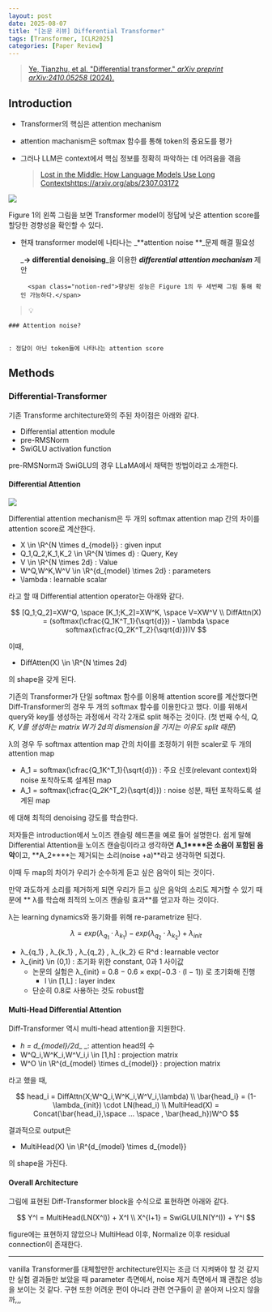 ```yaml
---
layout: post
date: 2025-08-07
title: "[논문 리뷰] Differential Transformer"
tags: [Transformer, ICLR2025]
categories: [Paper Review]
---
```


> [Ye, Tianzhu, et al. "Differential transformer." ](https://arxiv.org/abs/2410.05258)[_arXiv preprint arXiv:2410.05258_](https://arxiv.org/abs/2410.05258)[ (2024).](https://arxiv.org/abs/2410.05258)



## Introduction

- Transformer의 핵심은 attention mechanism
- attention machanism은 softmax 함수를 통해 token의 중요도를 평가
- 그러나 LLM은 context에서 핵심 정보를 정확히 파악하는 데 어려움을 겪음

	> [Lost in the Middle: How Language Models Use Long Contextshttps://arxiv.org/abs/2307.03172](https://arxiv.org/abs/2307.03172)


![](https://prod-files-secure.s3.us-west-2.amazonaws.com/542b861c-36a8-4051-84e5-8804b6728dba/9083ea56-691a-4752-ae26-47f403431ac8/image.png?X-Amz-Algorithm=AWS4-HMAC-SHA256&X-Amz-Content-Sha256=UNSIGNED-PAYLOAD&X-Amz-Credential=ASIAZI2LB4667ETVCCW4%2F20250902%2Fus-west-2%2Fs3%2Faws4_request&X-Amz-Date=20250902T100118Z&X-Amz-Expires=3600&X-Amz-Security-Token=IQoJb3JpZ2luX2VjEML%2F%2F%2F%2F%2F%2F%2F%2F%2F%2FwEaCXVzLXdlc3QtMiJIMEYCIQCCBz0HoswGkocPcZt%2FCvOkErBW3O%2Bqn9bu1iGco%2FaVPgIhAIRJWfkBNjMUA6rZiUR2nlHZn6hAW9woxWrO82UuD1CwKv8DCCsQABoMNjM3NDIzMTgzODA1IgyQbOiqvDtVCc8ABxMq3ANpb1RfZBGZ1PVVEx%2BFy6GD3YMfXsuOBVemy6Thia8pm6dfGAF8%2BOOcIDmcJl45nLJrM6dxWUrJcte%2Ff89Q3qjp31A2li5jg%2FiJRrOAXll3TBzgNJcQy7ES%2FTf6QBeztx3c56ARX%2FhmucJsw5j2ErqUwvVa703452I8j726O3ZfHtuuN8RsdnWB1uBMy5OTcTIDqI%2BtsnF6dMsn8vMWVnErwnzz8siNlKY0bP3PyJ70Z4kSg7a%2F5GqNZR%2BmO0kdv70Y513ERB2pFFpIuYa9tRWrf%2BsykFSUJYSR8krfcW2BmAV85Jy%2Bv6zny4YedLOPW43V0gX%2FpgBDAru%2FNB9p%2B93Yz8h3L3TIrFG2MLfyx29bInr8RkpAaisgm9Fczhq3rMVjSCdMIHu7MtrfEjI3PyWVcbjiKhcig0anMArDOAdWHibeowZ0POOr3%2B2FyXM6Zir1h9M27O7Jooc7Wij4zj0Jmayp0ErxA2DkFzlRuBil6K178KexFokxlC1guhUv1pOPXLzPIwfqcQWOX2Tzs8V%2FpbOb7e3SiZOsY64MaQMXS%2F0iTOLFuXrfhlpwnNrtz6yGvSPlMh33Ph0Y8JLY2Uk4EA191UInkxzGBFmaNfrhk3An1iV9ZtMyR3JBrTCz99rFBjqkAXA%2BPaQb0cW3ji5a5Wytc4aJXSEAgraXzgUhKhOXCwgfS9x61u0yk83LdxMe3yZkv3Z8owTFhLDQRtyVSWFpx1vMHayIqk%2FBtKZnkPgvVgzy4MbUKAOsi6rmMsSGXKMRxulgRGIUgWjD39k2ZAcB7jupl0gnWhVNohgUD7XXm19q7YuuF3W87wevLARGpDElzRKFztORuU4YiLiEjAwqP4MxU%2Fhf&X-Amz-Signature=ac64765fd2c6fa62d44a70b8a5eb5773d5f555a89e462bcf2353c63fe7b99458&X-Amz-SignedHeaders=host&x-amz-checksum-mode=ENABLED&x-id=GetObject)


Figure 1의 왼쪽 그림을 보면 Transformer model이 정답에 낮은 attention score를 할당한 경향성을 확인할 수 있다.

- 현재 transformer model에 나타나는 _**attention noise **_문제 해결 필요성

	_**→ differential denoising**_을 이용한 _**differential attention mechanism**_ 제안


		<span class="notion-red">향상된 성능은 Figure 1의 두 세번째 그림 통해 확인 가능하다.</span>


> 💡 


	### Attention noise?


	: 정답이 아닌 token들에 나타나는 attention score



## Methods



### Differential-Transformer


기존 Transforme architecture와의 주된 차이점은 아래와 같다.

- Differential attention module
- pre-RMSNorm
- SwiGLU activation function

pre-RMSNorm과 SwiGLU의 경우 LLaMA에서 채택한 방법이라고 소개한다.



#### Differential Attention


![](https://prod-files-secure.s3.us-west-2.amazonaws.com/542b861c-36a8-4051-84e5-8804b6728dba/116d70b2-1963-4810-9167-f4c7d8a06e8f/image.png?X-Amz-Algorithm=AWS4-HMAC-SHA256&X-Amz-Content-Sha256=UNSIGNED-PAYLOAD&X-Amz-Credential=ASIAZI2LB4667ETVCCW4%2F20250902%2Fus-west-2%2Fs3%2Faws4_request&X-Amz-Date=20250902T100118Z&X-Amz-Expires=3600&X-Amz-Security-Token=IQoJb3JpZ2luX2VjEML%2F%2F%2F%2F%2F%2F%2F%2F%2F%2FwEaCXVzLXdlc3QtMiJIMEYCIQCCBz0HoswGkocPcZt%2FCvOkErBW3O%2Bqn9bu1iGco%2FaVPgIhAIRJWfkBNjMUA6rZiUR2nlHZn6hAW9woxWrO82UuD1CwKv8DCCsQABoMNjM3NDIzMTgzODA1IgyQbOiqvDtVCc8ABxMq3ANpb1RfZBGZ1PVVEx%2BFy6GD3YMfXsuOBVemy6Thia8pm6dfGAF8%2BOOcIDmcJl45nLJrM6dxWUrJcte%2Ff89Q3qjp31A2li5jg%2FiJRrOAXll3TBzgNJcQy7ES%2FTf6QBeztx3c56ARX%2FhmucJsw5j2ErqUwvVa703452I8j726O3ZfHtuuN8RsdnWB1uBMy5OTcTIDqI%2BtsnF6dMsn8vMWVnErwnzz8siNlKY0bP3PyJ70Z4kSg7a%2F5GqNZR%2BmO0kdv70Y513ERB2pFFpIuYa9tRWrf%2BsykFSUJYSR8krfcW2BmAV85Jy%2Bv6zny4YedLOPW43V0gX%2FpgBDAru%2FNB9p%2B93Yz8h3L3TIrFG2MLfyx29bInr8RkpAaisgm9Fczhq3rMVjSCdMIHu7MtrfEjI3PyWVcbjiKhcig0anMArDOAdWHibeowZ0POOr3%2B2FyXM6Zir1h9M27O7Jooc7Wij4zj0Jmayp0ErxA2DkFzlRuBil6K178KexFokxlC1guhUv1pOPXLzPIwfqcQWOX2Tzs8V%2FpbOb7e3SiZOsY64MaQMXS%2F0iTOLFuXrfhlpwnNrtz6yGvSPlMh33Ph0Y8JLY2Uk4EA191UInkxzGBFmaNfrhk3An1iV9ZtMyR3JBrTCz99rFBjqkAXA%2BPaQb0cW3ji5a5Wytc4aJXSEAgraXzgUhKhOXCwgfS9x61u0yk83LdxMe3yZkv3Z8owTFhLDQRtyVSWFpx1vMHayIqk%2FBtKZnkPgvVgzy4MbUKAOsi6rmMsSGXKMRxulgRGIUgWjD39k2ZAcB7jupl0gnWhVNohgUD7XXm19q7YuuF3W87wevLARGpDElzRKFztORuU4YiLiEjAwqP4MxU%2Fhf&X-Amz-Signature=12db5470c2ba6e031661926e0e1af0c6e18a5c32e3dec6bea0c510d12749ff08&X-Amz-SignedHeaders=host&x-amz-checksum-mode=ENABLED&x-id=GetObject)


Differential attention mechanism은 두 개의 softmax attention map 간의 차이를 attention score로 계산한다.

- X \in \R^{N \times d\_{model}} : given input
- Q\_1,Q\_2,K\_1,K\_2 \in \R^{N \times d} : Query, Key
- V \in \R^{N \times 2d} : Value
- W^Q,W^K,W^V \in \R^{d\_{model} \times 2d} : parameters
- \lambda : learnable scalar

라고 할 때 Differential attention operator는 아래와 같다.


$$
[Q_1;Q_2]=XW^Q, \space [K_1;K_2]=XW^K, \space V=XW^V \\
DiffAttn(X) = (softmax(\cfrac{Q_1K^T_1}{\sqrt{d}}) - \lambda \space softmax(\cfrac{Q_2K^T_2}{\sqrt{d}}))V
$$


이때,

- DiffAtten(X) \in \R^{N \times 2d}

의 shape을 갖게 된다.


기존의 Transformer가 단일 softmax 함수를 이용해 attention score를 계산했다면 Diff-Transformer의 경우 두 개의 softmax 함수를 이용한다고 했다. 이를 위해서 query와 key를 생성하는 과정에서 각각 2개로 split 해주는 것이다. <span class="notion-red">(첫 번째 수식, </span><span class="notion-red">_Q, K, V를 생성하는 matrix W가 2d의 dismension을 가지는 이유도 split 때문_</span><span class="notion-red">)</span>


 λ의 경우 두 softmax attention map 간의 차이를 조정하기 위한 scaler로 두 개의 attention map

- A\_1 = softmax(\cfrac{Q\_1K^T\_1}{\sqrt{d}}) : 주요 신호(relevant context)와 noise 포착하도록 설계된 map
- A\_1 = softmax(\cfrac{Q\_2K^T\_2}{\sqrt{d}}) : noise 성분, 패턴 포착하도록 설계된 map 

에 대해 최적의 denoising 강도를 학습한다.


저자들은 introduction에서 노이즈 캔슬링 헤드폰을 예로 들어 설명한다. 쉽게 말해 Differential Attention을 노이즈 캔슬링이라고 생각하면 **A\_1****은 소음이 포함된 음악**이고, **A\_2****는 제거되는 소리(noise +a)**라고 생각하면 되겠다. 


이때 두 map의 차이가 우리가 순수하게 듣고 싶은 음악이 되는 것이다. 


만약 과도하게 소리를 제거하게 되면 우리가 듣고 싶은 음악의 소리도 제거할 수 있기 때문에 ** λ를 학습해 최적의 노이즈 캔슬링 효과**를 얻고자 하는 것이다.


λ는 learning dynamics와 동기화를 위해 re-parametrize 된다.


$$
\lambda = exp(\lambda_{q_1} \cdot \lambda_{k_1}) - exp(\lambda_{q_2} \cdot \lambda_{k_2}) + \lambda_{init}
$$

- λ\_{q\_1} , λ\_{k\_1} , λ\_{q\_2} , λ\_{k\_2} ∈ R^d : learnable vector
- λ\_{init} \in (0,1) : 초기화 위한 constant, 0과 1 사이값
	- 논문의 실험은 λ\_{init} = 0.8 − 0.6 × exp(−0.3 · (l − 1)) 로 초기화해 진행
		- l \in [1,L] : layer index
	- 단순히 0.8로 사용하는 것도 robust함


#### **Multi-Head Differential Attention**


Diff-Transformer 역시 multi-head attention을 지원한다.

- _h = d\_{model}/2d__ _: attention head의 수
- W^Q\_i,W^K\_i,W^V\_i,i \in [1,h] : projection matrix
- W^O \in \R^{d\_{model} \times d\_{model}} : projection matrix

라고 했을 때,


$$
head_i = DiffAttn(X;W^Q_i,W^K_i,W^V_i,\lambda) \\
\bar{head_i} = (1-\lambda_{init}) \cdot LN(head_i) \\
MultiHead(X) = Concat(\bar{head_i},\space ... \space , \bar{head_h})W^O
$$


결과적으로 output은

- MultiHead(X) \in \R^{d\_{model} \times d\_{model}}

의 shape을 가진다.



#### Overall Architecture


그림에 표현된 Diff-Transformer block을 수식으로 표현하면 아래와 같다.


$$
Y^l = MultiHead(LN(X^l)) + X^l \\
X^{l+1} = SwiGLU(LN(Y^l)) + Y^l
$$


figure에는 표현하지 않았으나 MultiHead 이후, Normalize 이후 residual connection이 존재한다.


---


vanilla Transformer를 대체할만한 architecture인지는 조금 더 지켜봐야 할 것 같지만 실험 결과들만 보았을 때 parameter 측면에서, noise 제거 측면에서 꽤 괜찮은 성능을 보이는 것 같다. 구현 또한 어려운 편이 아니라 관련 연구들이 곧 쏟아져 나오지 않을까,,,

